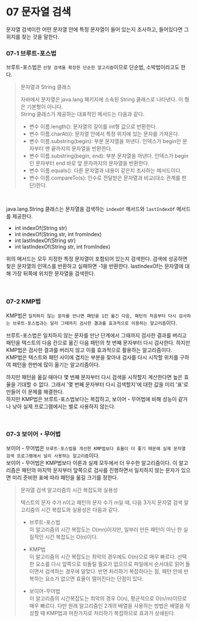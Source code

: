 # 07 문자열 검색

문자열 검색이란 어떤 문자열 안에 특정 문자열이 들어 있는지 조사하고, 들어있다면 그 위치를 찾는 것을 말한다.  

### 07-1 브루트-포스법  
브루트-포스법은 `선형 검색을 확장한 단순한 알고리즘`이므로 단순법, 소박법이라고도 한다.  

> 문자열과 String 클래스  
> 
> 자바에서 문자열은 java.lang 패키지에 소속된 String 클래스로 나타낸다. 
> 이 형은 기본형이 아니다.  
> String 클래스가 제공하는 대표적인 메서드는 다음과 같다.  
> - 변수 이름.length(): 문자열의 길이를 int형 값으로 반환한다.
> - 변수 이름.charAt(i): 문자열 안에서 특정 위치에 있는 문자를 가져온다.  
> - 변수 이름.substring(begin): 부분 문자열을 꺼낸다. 인덱스가 begin인 문자부터 맨 끝까지의 문자열을 반환한다.
> - 변수 이름.substring(begin, end): 부분 문자열을 꺼낸다. 인덱스가 begin인 문자부터 end 바로 앞 문자까지의 문자열을 반환한다.  
> - 변수 이름.equals(): 다른 문자열과 내용이 같은지 조사하는 메서드이다.
> - 변수 이름.compareTo(s): 인수로 전달받은 문자열과 비교(대소 관계를 판단)한다.

<br>

java.lang.String 클래스는 문자열을 검색하는 `indexOf` 메서드와 `lastIndexOf` 메서드를 제공한다.  
- int indexOf(String str)
- int indexOf(String str, int fromIndex)
- int lastIndexOf(String str)
- int lastIndexOf(String str, int fromIndex)  

위의 메서드는 모두 지정한 특정 문자열이 포함되어 있는지 검색한다. 
검색에 성공하면 찾은 문자열의 인덱스를 반환하고 실패하면 -1을 반환한다. 
lastIndexOf는 문자열에 대해 가장 뒤쪽에 위치한 문자열을 검색한다.  

<br>

### 07-2 KMP법  
KMP법은 `일치하지 않는 문자를 만나면 패턴을 1칸 옮긴 다음, 패턴의 처음부터 다시 검사하는 브루트-포스법과는 달리 그때까지 검사한 결과를 효과적으로 이용하는 알고리즘`이다.  

브루트-포스법은 일치하지 않는 문자를 만난 단계에서 그때까지 검사한 결과를 버리고 패턴을 텍스트의 다음 칸으로 옮긴 다음 패턴의 첫 번째 문자부터 다시 검사한다. 
하지만 KMP법은 검사한 결과를 버리지 않고 이를 효과적으로 활용하는 알고리즘이다.  
KMP법은 텍스트와 패턴 사이에 겹치는 부분을 찾아내 검사를 다시 시작할 위치를 구하여 패턴을 한번에 많이 옮기는 알고리즘이다.  

하지만 패턴을 옮길 때마다 몇 번째 문자부터 다시 검색을 시작할지 계산한다면 높은 효율을 기대할 수 없다. 
그래서 '몇 번째 문자부터 다시 검색할지'에 대한 값을 미리 '표'로 만들어 이 문제를 해결한다.   
하지만 KMP법은 브루트-포스법보다는 복잡하고, 보이어・무어법에 비해 성능이 같거나 낮아 실제 프로그램에서는 별로 사용하지 않는다.  

<br>

### 07-3 보이어・무어법
보이어・무어법은 `브루트-포스법을 개선한 KMP법보다 효율이 더 좋기 때문에 실제 문자열 검색 프로그램에서 널리 사용하는 알고리즘`이다.  
보이어・무어법은 KMP법보다 이론과 실제 모두에서 더 우수한 알고리즘이다. 
이 알고리즘은 패턴의 마지막 문자부터 앞쪽으로 검사를 진행하면서 일치하지 않는 문자가 있으면 미리 준비한 표에 따라 패턴을 옮길 크기를 정한다.  


> 문자열 검색 알고리즘의 시간 복잡도와 실용성  
> 
> 텍스트의 문자 수가 n이고 패턴의 문자 수가 m일 때, 다음 3가지 문자열 검색 알고리즘의 시간 복잡도와 실용성은 다음과 같다.  
> 
> - 브루트-포스법  
> 이 알고리즘의 시간 복잡도는 O(mn)이지만, 일부러 만든 패턴이 아닌 한 실질적인 시간 복잡도는 O(n)이다.  
> 
> - KMP법  
> 이 알고리즘의 시간 복잡도는 최악의 경우에도 O(n)으로 매우 빠르다. 
> 선택한 요소를 다시 앞쪽으로 되돌릴 필요가 없으므로 파일에서 순서대로 읽어 들이면서 검색하는 경우에 알맞다. 
> 반면 처리하기 복잡하다는 점, 패턴 안에 반복하는 요소가 없으면 효율이 떨어진다는 단점이 있다.  
> 
> - 보이어-무어법  
> 이 알고리즘의 시간복잡도는 최악의 경우 O(n), 평균적으로 O(n/m)이므로 매우 빠르다. 
> 다만 원래 알고리즘인 2개의 배열을 사용하는 방법은 배열을 작성할 때 KMP법과 마찬가지로 처리하기 복잡하므로 효과가 상쇄된다.  

